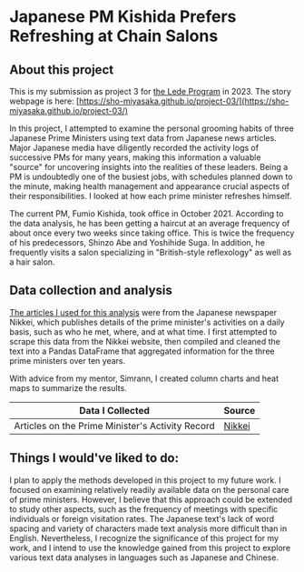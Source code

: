 # Japanese PM Kishida Prefers Refreshing at Chain Salons

## About this project
This is my submission as project 3 for [the Lede Program](https://ledeprogram.com) in 2023. The story webpage is here: [https://sho-miyasaka.github.io/project-03/](https://sho-miyasaka.github.io/project-03/)

In this project, I attempted to examine the personal grooming habits of three Japanese Prime Ministers using text data from Japanese news articles. Major Japanese media have diligently recorded the activity logs of successive PMs for many years, making this information a valuable "source" for uncovering insights into the realities of these leaders. Being a PM is undoubtedly one of the busiest jobs, with schedules planned down to the minute, making health management and appearance crucial aspects of their responsibilities. I looked at how each prime minister refreshes himself.

The current PM, Fumio Kishida, took office in October 2021. According to the data analysis, he has been getting a haircut at an average frequency of about once every two weeks since taking office. This is twice the frequency of his predecessors, Shinzo Abe and Yoshihide Suga. In addition, he frequently visits a salon specializing in "British-style reflexology" as well as a hair salon.

## Data collection and analysis
[The articles I used for this analysis](https://www.nikkei.com/theme/?dw=22041100) were from the Japanese newspaper Nikkei, which publishes details of the prime minister's activities on a daily basis, such as who he met, where, and at what time. I first attempted to scrape this data from the Nikkei website, then compiled and cleaned the text into a Pandas DataFrame that aggregated information for the three prime ministers over ten years.

With advice from my mentor, Simrann, I created column charts and heat maps to summarize the results.

|Data I Collected|Source|
|---|---|
|Articles on the Prime Minister's Activity Record|[Nikkei](https://www.nikkei.com/theme/?dw=22041100)|

## Things I would've liked to do:
I plan to apply the methods developed in this project to my future work. I focused on examining relatively readily available data on the personal care of prime ministers. However, I believe that this approach could be extended to study other aspects, such as the frequency of meetings with specific individuals or foreign visitation rates. 
The Japanese text's lack of word spacing and variety of characters made text analysis more difficult than in English. Nevertheless, I recognize the significance of this project for my work, and I intend to use the knowledge gained from this project to explore various text data analyses in languages such as Japanese and Chinese.
